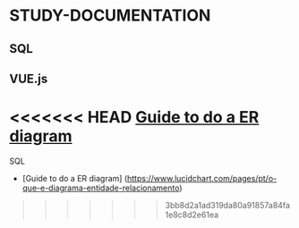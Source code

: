 # STUDY-DOCUMENTATION



## SQL
## VUE.js 

<<<<<<< HEAD
[Guide to do a ER diagram](https://www.lucidchart.com/pages/pt/o-que-e-diagrama-entidade-relacionamento)
=======
SQL
* [Guide to do a ER diagram] (https://www.lucidchart.com/pages/pt/o-que-e-diagrama-entidade-relacionamento)
>>>>>>> 3bb8d2a1ad319da80a91857a84fa1e8c8d2e61ea
